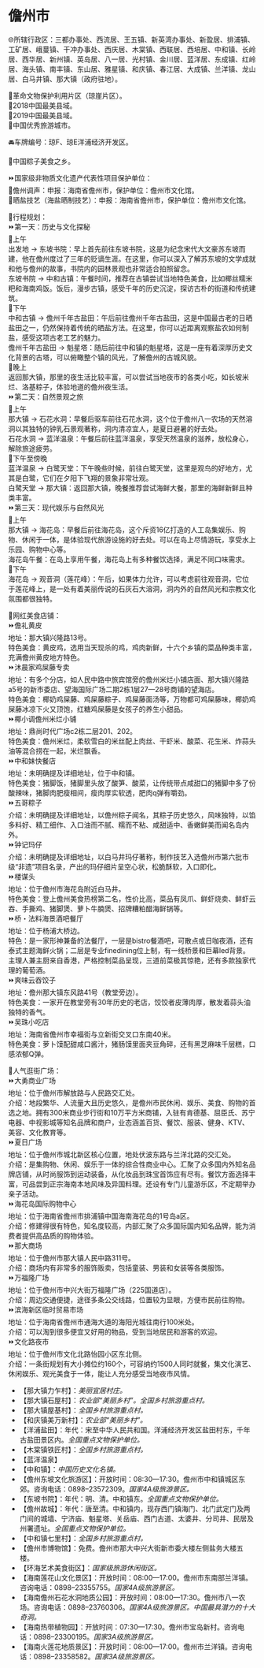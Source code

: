 # 儋州市  
🌐所辖行政区：三都办事处、西流居、王五镇、新英湾办事处、新盈居、排浦镇、工矿居、峨蔓镇、干冲办事处、西庆居、木棠镇、西联居、西培居、中和镇、长岭居、西华居、新州镇、英岛居、八一居、光村镇、金川居、蓝洋居、东成镇、红岭居、海头镇、南丰镇、东山居、雅星镇、和庆镇、春江居、大成镇、兰洋镇、龙山居、白马井镇、那大镇（政府驻地）。  

🚩革命文物保护利用片区（琼崖片区）。  
🏅2018中国最美县域。  
🏅2019中国最美县域。  
🏅中国优秀旅游城市。  

🚘车牌编号：琼F、琼E洋浦经济开发区。  

🧊中国粽子美食之乡。  

⏩国家级非物质文化遗产代表性项目保护单位：  
🔸儋州调声：申报：海南省儋州市，保护单位：儋州市文化馆。  
🔸晒盐技艺（海盐晒制技艺）：申报：海南省儋州市，保护单位：儋州市文化馆。  

🧭行程规划：  
⏩第一天：历史与文化探秘  
🔸上午  
出发地 → 东坡书院：早上首先前往东坡书院，这是为纪念宋代大文豪苏东坡而建，他在儋州度过了三年的贬谪生涯。在这里，你可以深入了解苏东坡的文学成就和他与儋州的故事，书院内的园林景观也非常适合拍照留念。  
东坡书院 → 中和古镇：午餐时间，推荐在古镇尝试当地特色美食，比如椰丝糯米粑和海南鸡饭。饭后，漫步古镇，感受千年的历史沉淀，探访古朴的街道和传统建筑。  
🔸下午  
中和古镇 → 儋州千年古盐田：午后前往儋州千年古盐田，这是中国最古老的日晒盐田之一，仍然保持着传统的晒盐方法。在这里，你可以近距离观察盐农如何制盐，感受这项古老工艺的魅力。  
儋州千年古盐田 → 魁星塔：随后前往中和镇的魁星塔，这是一座有着深厚历史文化背景的古塔，可以俯瞰整个镇的风光，了解儋州的古城风貌。  
🔸晚上  
返回那大镇，那里的夜生活比较丰富，可以尝试当地夜市的各类小吃，如长坡米烂、洛基粽子，体验地道的儋州夜生活。  
⏩第二天：自然景观之旅  
🔸上午  
那大镇 → 石花水洞：早餐后驱车前往石花水洞，这个位于儋州八一农场的天然溶洞以其独特的钟乳石景观著称，洞内清凉宜人，是夏日避暑的好去处。  
石花水洞 → 蓝洋温泉：午餐后前往蓝洋温泉，享受天然温泉的滋养，放松身心，解除旅途疲劳。  
🔸下午至傍晚  
蓝洋温泉 → 白鹭天堂：下午晚些时候，前往白鹭天堂，这里是观鸟的好地方，尤其是白鹭，它们在夕阳下飞翔的景象非常壮观。  
白鹭天堂 → 那大镇：返回那大镇，晚餐推荐尝试海鲜大餐，那里的海鲜新鲜且种类丰富。  
⏩第三天：现代娱乐与自然风光  
🔸上午  
那大镇 → 海花岛：早餐后前往海花岛，这个斥资16亿打造的人工岛集娱乐、购物、休闲于一体，是体验现代旅游设施的好去处。可以在岛上尽情游玩，享受水上乐园、购物中心等。  
海花岛午餐：在岛上享用午餐，海花岛上有多种餐饮选择，满足不同口味需求。  
🔸下午  
海花岛 → 观音洞（莲花峰）：午后，如果体力允许，可以考虑前往观音洞，它位于莲花峰上，是一处有着美丽传说的石灰石大溶洞，洞内外的自然风光和宗教文化氛围都很独特。  

🍴网红美食店铺：  
⏩儋礼黄皮  
地址：那大镇兴隆路13号。  
特色美食：黄皮鸡，选用当天现杀的鸡，鸡肉新鲜，十六个乡镇的菜品种类丰富，充满儋州黄皮地方特色。  
⏩沐晨家鸡屎藤专卖  
地址：有多个分店，如人民中路中旅宾馆旁的儋州米烂小铺店面、那大镇兴隆路a5号的新市委店、望海国际广场二期2栋1层27—28号商铺的望海店。  
特色美食：椰奶鸡屎藤、鸡屎藤粽子、鸡屎藤面汤等，万物都可鸡屎藤味，椰奶鸡屎藤冰凉下火又顶饱，红糖鸡屎藤是女孩子的养生小甜品。  
⏩椰小调儋州米烂小铺  
地址：鼎尚时代广场c2栋二层201、202。  
特色美食：儋州米烂，柔软雪白的米丝配上肉丝、干虾米、酸菜、花生米、炸蒜头油等混合捞在一起，米烂飘香。  
⏩中和妹快餐店  
地址：未明确提及详细地址，位于中和镇。  
特色美食：猪脚饭，猪脚里头放了酸笋、酸菜，让传统带点咸甜口的猪脚中多了份酸辣味，猪脚肉肥瘦相间，瘦肉厚实软透，肥肉q弹有嚼劲。  
⏩五哥粽子  
介绍：未明确提及详细地址，以儋州粽子闻名，其粽子历史悠久，风味独特，以馅多料好、精工细作、入口油而不腻、糯而不粘、咸甜适中、香嫩鲜美而闻名岛内外。  
⏩钟记玛仔  
介绍：未明确提及详细地址，以白马井玛仔著称，制作技艺入选儋州市第六批市级“非遗”项目名录，产出的玛仔细片呈空心状，松脆酥软，入口即化。  
⏩楼谋头  
地址：位于儋州市海花岛附近白马井。  
特色美食：登上儋州美食热榜第二名，性价比高，菜品有凤爪、鲜虾烧卖、鲜虾云吞、手撕鸡、猪脚煲、萝卜牛腩煲、招牌糟粕醋海鲜锅等。  
⏩桥・法料海景酒吧餐厅  
地址：位于杨浦大桥边。  
特色：是一家形神兼备的法餐厅，一层是bistro餐酒吧，可散点或日咖夜酒，还有泰式主题海鲜火锅；二层是专业finedining位上制，有一线桥景和巨幕led背景。主理人兼主厨来自香港，严格控制菜品呈现，三道前菜极其惊艳，还有多款独家代理的葡萄酒。  
⏩爽味云吞饺子  
地址：儋州那大镇东风路41号（教堂旁边）。  
特色美食：一家开在教堂旁有30年历史的老店，饺饺者皮薄肉厚，散发着蒜头油独特的香气。  
⏩吴珠小吃店  
地址：海南省儋州市幸福街与立新街交叉口东南40米。  
特色美食：萝卜馍配甜咸口酱汁，猪肠馍里面夹豆角碎，还有黑芝麻味千层糕，口感浓郁Q弹。  

👣人气逛街广场：  
⏩大勇商业广场  
地址：位于儋州市解放路与人民路交汇处。  
介绍：地段繁华、人流量大且历史悠久，是儋州市民休闲、娱乐、美食、购物的首选之地。拥有300米商业步行街和10万平方米商铺，入驻有肯德基、屈臣氏、苏宁电器、中视影城等知名品牌和商户，业态涵盖百货、餐饮、服装、健身、KTV、美容、文化教育等。  
⏩夏日广场  
地址：位于儋州市城北新区核心位置，地处伏波东路与兰洋北路的交汇处。  
介绍：是集购物、休闲、娱乐于一体的综合性商业中心。汇聚了众多国内外知名品牌店铺，从时尚服饰到运动装备，从化妆品到珠宝首饰应有尽有。餐饮方面选择丰富，可品尝到正宗海南本地风味及异国料理。还设有专门儿童游乐区，不定期举办亲子活动。  
⏩海花岛国际购物中心  
地址：位于海南省儋州市排浦镇中国海南海花岛的1号岛a区。  
介绍：修建得很有特色，知名度较高，内部汇聚了众多国际国内知名品牌，能为消费者提供高品质的购物体验。  
⏩那大商场  
地址：位于儋州市那大镇人民中路311号。  
介绍：商场内有非常多的服饰贩卖，包括童装、男装和女装等各类服饰。  
⏩万福隆广场  
地址：位于儋州市中兴大街万福隆广场（225国道店）。  
介绍：周边交通便捷，途径多条公交线路，位置较为显眼，方便市民前往购物。  
⏩滨海新区临时贸易市场  
地址：位于海南省儋州市通海大道的海阳光城往南行100米处。  
介绍：可以淘到很多便宜又好用的物品，受到当地居民和游客的欢迎。  
⏩文化路夜市  
地址：位于儋州市文化北路怡园小区东北侧。  
介绍：一条街规划有大小摊位约160个，可容纳约1500人同时就餐，集文化演艺、休闲娱乐、观光美食于一体，能让人充分感受当地夜市风情。  

* 【那大镇力乍村】：*美丽宜居村庄。*  
* 【那大镇石屋村】：*农业部“美丽乡村”。全国乡村旅游重点村。*  
* 【那大镇屋基村】：*全国乡村旅游重点村。*  
* 【和庆镇美万新村】：*农业部“美丽乡村”。*  
* 【洋浦盐田】：年代：宋至中华人民共和国。洋浦经济开发区盐田村东，千年古盐田景区内。*全国重点文物保护单位。*  
* 【木棠镇铁匠村】：*全国乡村旅游重点村。*  
* 【蓝洋温泉】  
* 【中和镇】：*中国历史文化名镇。*  
* 【儋州东坡文化旅游区】：开放时间：08:30—17:30。儋州市中和镇城区东郊。咨询电话：0898–23572309。*国家4A级旅游景区。*  
* 【东坡书院】：年代：明、清。中和镇东。*全国重点文物保护单位。*  
* 【儋州故城】：年代：唐至清。中和镇内，现存西门镇海门、北门武定门及两门间的城墙、宁济庙、魁星塔、关岳庙、西门古道、太婆井、分司井、民居及州署遗址。*全国重点文物保护单位。*  
* 【中和镇七里村】：*全国乡村旅游重点村。*  
* 【儋州市博物馆】：免费。儋州市那大中兴大街新市委大楼左侧盐务大楼五楼。  
* 【环海艺术美食街区】：*国家级旅游休闲街区。*  
* 【海南莲花山文化景区】：开放时间：08:00—17:00。儋州市东南部兰洋镇。咨询电话：0898–23355755。*国家4A级旅游景区。*  
* 【海南儋州石花水洞地质公园】：开放时间：08:00—17:30。儋州市八一农场。咨询电话：0898–23760306。*国家4A级旅游景区。中国最具潜力的十大奇洞。*  
* 【海南热带植物园】：开放时间：07:30—17:30。儋州市宝岛新村。咨询电话：0898–23300195。*国家3A级旅游景区。*  
* 【海南火莲花地质景区】：开放时间：08:00—17:00。儋州市兰洋镇。咨询电话：0898–23358582。*国家3A级旅游景区。*  
